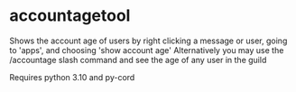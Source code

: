 # accountagetool

Shows the account age of users by right clicking a message or user, going to 'apps', and choosing 'show account age'
Alternatively you may use the /accountage slash command and see the age of any user in the guild

Requires python 3.10 and py-cord
